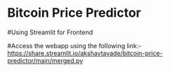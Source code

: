 # Bitcoin Price Predictor 

#Using Streamlit for Frontend

#Access the webapp using the following link:- 
https://share.streamlit.io/akshaytayade/bitcoin-price-predictor/main/merged.py
